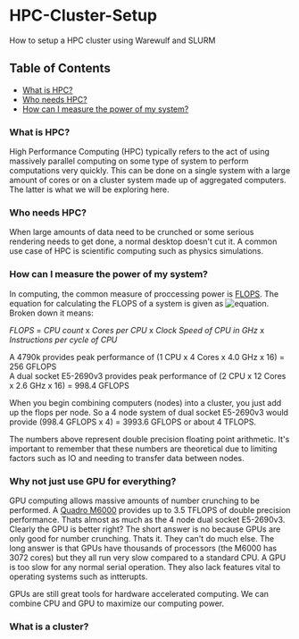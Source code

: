 # HPC-Cluster-Setup
How to setup a HPC cluster using Warewulf and SLURM

## Table of Contents
- [What is HPC?](#what-is-hpc)
- [Who needs HPC?](#who-needs-HPC)
- [How can I measure the power of my system?](#how-can-i-measure-the-power-of-my-system)


### What is HPC?
High Performance Computing (HPC) typically refers to the act of using massively parallel computing on some type of system to perform computations very quickly. This can be done on a single system with a large amount of cores or on a cluster system made up of aggregated computers. The latter is what we will be exploring here.

### Who needs HPC?
When large amounts of data need to be crunched or some serious rendering needs to get done, a normal desktop doesn't cut it. A common use case of HPC is scientific computing such as physics simulations.

### How can I measure the power of my system?
In computing, the common measure of proccessing power is [FLOPS](https://en.wikipedia.org/wiki/FLOPS). The equation for calculating the FLOPS of a system is given as ![equation](https://wikimedia.org/api/rest_v1/media/math/render/svg/edfc49be7d1514d05e39d5d6d85a85ba8a9d67ee). Broken down it means:

*FLOPS* = *CPU count* x *Cores per CPU* x *Clock Speed of CPU in GHz* x *Instructions per cycle of CPU*

A 4790k provides peak performance of (1 CPU x 4 Cores x 4.0 GHz x 16) = 256 GFLOPS<br>
A dual socket E5-2690v3 provides peak performance of (2 CPU x 12 Cores x 2.6 GHz x 16) = 998.4 GFLOPS

When you begin combining computers (nodes) into a cluster, you just add up the flops per node. So a 4 node system of dual socket E5-2690v3 would provide (998.4 GFLOPS x 4) = 3993.6 GFLOPS or about 4 TFLOPS.

The numbers above represent double precision floating point arithmetic. It's important to remember that these numbers are theoretical due to limiting factors such as IO and needing to transfer data between nodes.

### Why not just use GPU for everything?
GPU computing allows massive amounts of number crunching to be performed. A [Quadro M6000](https://images.nvidia.com/content/pdf/quadro/data-sheets/NV-DS-Quadro-M6000-24GB-US-NV-fnl-HR.pdf) provides up to 3.5 TFLOPS of double precision performance. Thats almost as much as the 4 node dual socket E5-2690v3. Clearly the GPU is better right? The short answer is no because GPUs are only good for number crunching. Thats it. They can't do much else. The long answer is that GPUs have thousands of processors (the M6000 has 3072 cores) but they all run very slow compared to a standard CPU. A GPU is too slow for any normal serial operation. They also lack features vital to operating systems such as intterupts.

GPUs are still great tools for hardware accelerated computing. We can combine CPU and GPU to maximize our computing power.

### What is a cluster?
